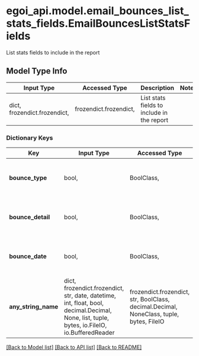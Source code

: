 # egoi_api.model.email_bounces_list_stats_fields.EmailBouncesListStatsFields

List stats fields to include in the report

## Model Type Info
Input Type | Accessed Type | Description | Notes
------------ | ------------- | ------------- | -------------
dict, frozendict.frozendict,  | frozendict.frozendict,  | List stats fields to include in the report | 

### Dictionary Keys
Key | Input Type | Accessed Type | Description | Notes
------------ | ------------- | ------------- | ------------- | -------------
**bounce_type** | bool,  | BoolClass,  | True to include bounce type, false otherwise | 
**bounce_detail** | bool,  | BoolClass,  | True to include bounce detail, false otherwise | 
**bounce_date** | bool,  | BoolClass,  | True to include bounce date, false otherwise | 
**any_string_name** | dict, frozendict.frozendict, str, date, datetime, int, float, bool, decimal.Decimal, None, list, tuple, bytes, io.FileIO, io.BufferedReader | frozendict.frozendict, str, BoolClass, decimal.Decimal, NoneClass, tuple, bytes, FileIO | any string name can be used but the value must be the correct type | [optional]

[[Back to Model list]](../../README.md#documentation-for-models) [[Back to API list]](../../README.md#documentation-for-api-endpoints) [[Back to README]](../../README.md)


